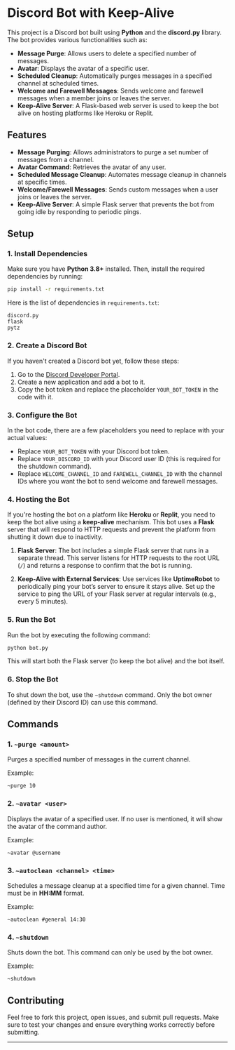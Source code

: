 # Discord Bot with Keep-Alive

This project is a Discord bot built using **Python** and the **discord.py** library. The bot provides various functionalities such as:

- **Message Purge**: Allows users to delete a specified number of messages.
- **Avatar**: Displays the avatar of a specific user.
- **Scheduled Cleanup**: Automatically purges messages in a specified channel at scheduled times.
- **Welcome and Farewell Messages**: Sends welcome and farewell messages when a member joins or leaves the server.
- **Keep-Alive Server**: A Flask-based web server is used to keep the bot alive on hosting platforms like Heroku or Replit.

## Features

- **Message Purging**: Allows administrators to purge a set number of messages from a channel.
- **Avatar Command**: Retrieves the avatar of any user.
- **Scheduled Message Cleanup**: Automates message cleanup in channels at specific times.
- **Welcome/Farewell Messages**: Sends custom messages when a user joins or leaves the server.
- **Keep-Alive Server**: A simple Flask server that prevents the bot from going idle by responding to periodic pings.

## Setup

### 1. Install Dependencies

Make sure you have **Python 3.8+** installed. Then, install the required dependencies by running:

```bash
pip install -r requirements.txt
```

Here is the list of dependencies in `requirements.txt`:

```
discord.py
flask
pytz
```

### 2. Create a Discord Bot

If you haven't created a Discord bot yet, follow these steps:

1. Go to the [Discord Developer Portal](https://discord.com/developers/applications).
2. Create a new application and add a bot to it.
3. Copy the bot token and replace the placeholder `YOUR_BOT_TOKEN` in the code with it.

### 3. Configure the Bot

In the bot code, there are a few placeholders you need to replace with your actual values:

- Replace `YOUR_BOT_TOKEN` with your Discord bot token.
- Replace `YOUR_DISCORD_ID` with your Discord user ID (this is required for the shutdown command).
- Replace `WELCOME_CHANNEL_ID` and `FAREWELL_CHANNEL_ID` with the channel IDs where you want the bot to send welcome and farewell messages.

### 4. Hosting the Bot

If you're hosting the bot on a platform like **Heroku** or **Replit**, you need to keep the bot alive using a **keep-alive** mechanism. This bot uses a **Flask** server that will respond to HTTP requests and prevent the platform from shutting it down due to inactivity.

1. **Flask Server**:
   The bot includes a simple Flask server that runs in a separate thread. This server listens for HTTP requests to the root URL (`/`) and returns a response to confirm that the bot is running.

2. **Keep-Alive with External Services**:
   Use services like **UptimeRobot** to periodically ping your bot’s server to ensure it stays alive. Set up the service to ping the URL of your Flask server at regular intervals (e.g., every 5 minutes).

### 5. Run the Bot

Run the bot by executing the following command:

```bash
python bot.py
```

This will start both the Flask server (to keep the bot alive) and the bot itself.

### 6. Stop the Bot

To shut down the bot, use the `~shutdown` command. Only the bot owner (defined by their Discord ID) can use this command.

## Commands

### 1. `~purge <amount>`
Purges a specified number of messages in the current channel.

Example:
```
~purge 10
```

### 2. `~avatar <user>`
Displays the avatar of a specified user. If no user is mentioned, it will show the avatar of the command author.

Example:
```
~avatar @username
```

### 3. `~autoclean <channel> <time>`
Schedules a message cleanup at a specified time for a given channel. Time must be in **HH:MM** format.

Example:
```
~autoclean #general 14:30
```

### 4. `~shutdown`
Shuts down the bot. This command can only be used by the bot owner.

Example:
```
~shutdown
```

## Contributing

Feel free to fork this project, open issues, and submit pull requests. Make sure to test your changes and ensure everything works correctly before submitting.

---
